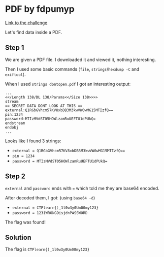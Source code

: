 # PDF by fdpumyp
[Link to the challenge](https://ctflearn.com/challenge/957)

Let's find data inside a PDF.

## Step 1
We are given a PDF file. I downloaded it and viewed it, nothing interesting.

Then I used some basic commands (`file`, `strings`/`hexdump -C` and `exiftool`).

When I used `strings dontopen.pdf` I got an interesting output:
```
...
<</Length 138/DL 138/Params<</Size 138>>>>
stream
== SECRET DATA DONT LOOK AT THIS ==
external:Q1RGbGVhcm57KV8xbDB3M3kwVW0wMG15MTIzfQ==
pin:1234
password:MTIzMVdST05HOWlzamRuUEFTU1dPUkQ=
endstream
endobj
...
```

Looks like I found 3 strings:
- `external = Q1RGbGVhcm57KV8xbDB3M3kwVW0wMG15MTIzfQ==`
- `pin = 1234`
- `password = MTIzMVdST05HOWlzamRuUEFTU1dPUkQ=`

## Step 2
`external` and `password` ends with `=` which told me they are base64 encoded.

After decoded them, I got: (using `base64 -d`)
- `external = CTFlearn{)_1l0w3y0Um00my123}`
- `password = 1231WRONG9isjdnPASSWORD`

The flag was found!

## Solution
The flag is `CTFlearn{)_1l0w3y0Um00my123}`